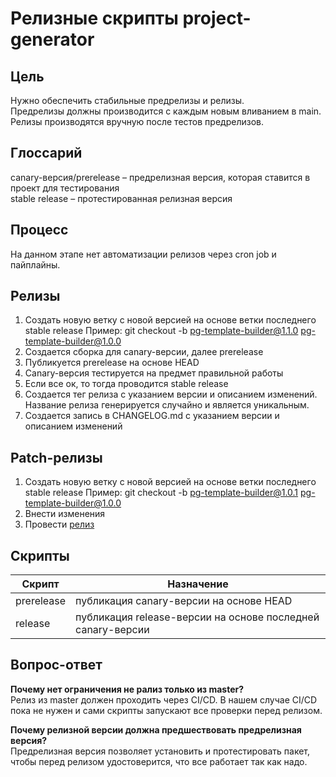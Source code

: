 # Релизные скрипты project-generator

## Цель

Нужно обеспечить стабильные предрелизы и релизы. <br/>
Предрелизы должны производится с каждым новым вливанием в main. <br/>
Релизы производятся вручную после тестов предрелизов.

## Глоссарий

canary-версия/prerelease – предрелизная версия, которая ставится в проект для тестирования  <br/>
stable release – протестированная релизная версия  <br/>

## Процесс

На данном этапе нет автоматизации релизов через cron job и пайплайны.

## Релизы

1. Создать новую ветку с новой версией на основе ветки последнего stable release
   Пример: git checkout -b pg-template-builder@1.1.0 pg-template-builder@1.0.0
2. Создается сборка для canary-версии, далее prerelease
3. Публикуется prerelease на основе HEAD
4. Canary-версия тестируется на предмет правильной работы
5. Если все ок, то тогда проводится stable release
6. Создается тег релиза с указанием версии и описанием изменений.
   Название релиза генерируется случайно и является уникальным.
7. Создается запись в CHANGELOG.md с указанием версии и описанием изменений

## Patch-релизы

1. Создать новую ветку с новой версией на основе ветки последнего stable release
   Пример: git checkout -b pg-template-builder@1.0.1 pg-template-builder@1.0.0
2. Внести изменения
3. Провести [релиз](#Релизы)

## Скрипты

| Скрипт      | Назначение |
| ------------- | ------------- |
| prerelease  | публикация canary-версии на основе HEAD  |
| release     | публикация release-версии на основе последней canary-версии  |

## Вопрос-ответ

**Почему нет ограничения не рализ только из master?** <br/>
Релиз из master должен проходить через CI/CD.
В нашем случае CI/CD пока не нужен и сами скрипты запускают
все проверки перед релизом.

**Почему релизной версии должна предшествовать предрелизная версия?** <br/>
Предрелизная версия позволяет установить и протестировать пакет,
чтобы перед релизом удостоверится, что все работает так как надо.
